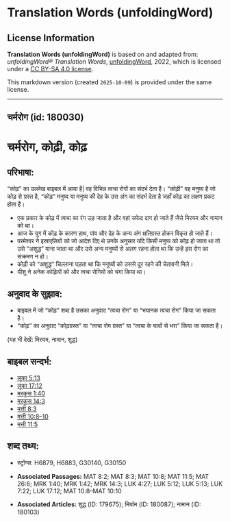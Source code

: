 # Translation Words (unfoldingWord)

## License Information

**Translation Words (unfoldingWord)** is based on and adapted from: _unfoldingWord® Translation Words_, [unfoldingWord](https://unfoldingword.org/utw), 2022, which is licensed under a [CC BY-SA 4.0 license](https://creativecommons.org/licenses/by-sa/4.0/legalcode.en).

This markdown version (created `2025-10-09`) is provided under the same license.



--------------------------------

## चर्मरोग (id: 180030)

चर्मरोग, कोढ़ी, कोढ़
===================

परिभाषा:
--------

“कोढ़” का उल्लेख बाइबल में आया है\| वह विभिन्न त्वचा रोगों का संदर्भ देता है। “कोढ़ी” वह मनुष्य है जो कोढ़ से ग्रस्त है, “कोढ़” मनुष्य या मनुष्य की देह के उस अंग का संदर्भ देता है जहाँ कोढ़ का लक्षण प्रकट होता है।

* एक प्रकार के कोढ़ में त्वचा का रंग उड़ जाता है और वहां सफेद दाग हो जाते हैं जैसे मिरयम और नामान को था।
* आज के युग में कोढ़ के कारण हाथ, पांव और देह के अन्य अंग क्षतिग्रस्त होकर विकृत हो जाते हैं।
* परमेश्वर ने इस्राएलियों को जो आदेश दिए थे उनके अनुसार यदि किसी मनुष्य को कोढ़ हो जाता था तो उसे “अशुद्ध” माना जाता था और उसे अन्य मनुष्यों से अलग रहना होता था कि उन्हें इस रोग का संक्रमण न हो।
* कोढ़ी को “अशुद्ध” चिल्लाना पड़ता था कि मनुष्यों को उससे दूर रहने की चेतावनी मिले।
* यीशु ने अनेक कोढ़ियों को और त्वचा रोगियों को चंगा किया था।

अनुवाद के सुझाव:
----------------

* बाइबल में जो “कोढ़” शब्द है उसका अनुवाद “त्वचा रोग” या “भयानक त्वचा रोग” किया जा सकता है।
* “कोढ़” का अनुवाद “कोढ़ग्रस्त” या “त्वचा रोग ग्रस्त” या “त्वचा के घावों से भरा” किया जा सकता है।

(यह भी देखें: मिरयम, नामान, शुद्ध)

बाइबल सन्दर्भ:
--------------

* [लूका 5:13](https://ref.ly/Luke5:13)
* [लूका 17:12](https://ref.ly/Luke17:12)
* [मरकुस 1:40](https://ref.ly/Mark1:40)
* [मरकुस 14:3](https://ref.ly/Mark14:3)
* [मत्ती 8:3](https://ref.ly/Matt8:3)
* [मत्ती 10:8–10](https://ref.ly/Matt10:8-Matt10:10)
* [मत्ती 11:5](https://ref.ly/Matt11:5)

शब्द तथ्य:
----------

* स्ट्रोंग्स: H6879, H6883, G30140, G30150

* **Associated Passages:** MAT 8:2; MAT 8:3; MAT 10:8; MAT 11:5; MAT 26:6; MRK 1:40; MRK 1:42; MRK 14:3; LUK 4:27; LUK 5:12; LUK 5:13; LUK 7:22; LUK 17:12; MAT 10:8–MAT 10:10
* **Associated Articles:** शुद्ध (ID: 179675); मिर्याम (ID: 180087); नामान (ID: 180103)

